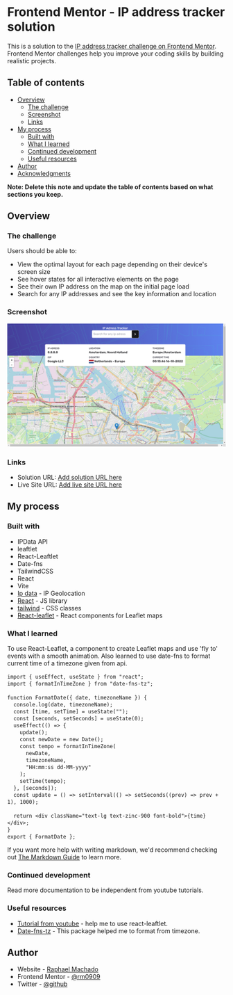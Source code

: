 # Frontend Mentor - IP address tracker solution

This is a solution to the [IP address tracker challenge on Frontend Mentor](https://www.frontendmentor.io/challenges/ip-address-tracker-I8-0yYAH0). Frontend Mentor challenges help you improve your coding skills by building realistic projects.

## Table of contents

- [Overview](#overview)
  - [The challenge](#the-challenge)
  - [Screenshot](#screenshot)
  - [Links](#links)
- [My process](#my-process)
  - [Built with](#built-with)
  - [What I learned](#what-i-learned)
  - [Continued development](#continued-development)
  - [Useful resources](#useful-resources)
- [Author](#author)
- [Acknowledgments](#acknowledgments)

**Note: Delete this note and update the table of contents based on what sections you keep.**

## Overview

### The challenge

Users should be able to:

- View the optimal layout for each page depending on their device's screen size
- See hover states for all interactive elements on the page
- See their own IP address on the map on the initial page load
- Search for any IP addresses and see the key information and location

### Screenshot

![screenshot](./src/assets/images/ss.png)

### Links

- Solution URL: [Add solution URL here](https://your-solution-url.com)
- Live Site URL: [Add live site URL here](https://ip-tracker-rm.netlify.app)

## My process

### Built with

- IPData API
- leaftlet
- React-Leaftlet
- Date-fns
- TailwindCSS
- React
- Vite
- [Ip data](https://ipdata.co/) - IP Geolocation
- [React](https://reactjs.org/) - JS library
- [tailwind](https://tailwindcss.com/) - CSS classes
- [React-leaflet](https://react-leaflet.js.org/) - React components for Leaflet maps

### What I learned

To use React-Leaflet, a component to create Leaflet maps and use 'fly to' events with a smooth animation.
Also learned to use date-fns to format current time of a timezone given from api.

```formated date
import { useEffect, useState } from "react";
import { formatInTimeZone } from "date-fns-tz";

function FormatDate({ date, timezoneName }) {
  console.log(date, timezoneName);
  const [time, setTime] = useState("");
  const [seconds, setSeconds] = useState(0);
  useEffect(() => {
    update();
    const newDate = new Date();
    const tempo = formatInTimeZone(
      newDate,
      timezoneName,
      "HH:mm:ss dd-MM-yyyy"
    );
    setTime(tempo);
  }, [seconds]);
  const update = () => setInterval(() => setSeconds((prev) => prev + 1), 1000);

  return <div className="text-lg text-zinc-900 font-bold">{time}</div>;
}
export { FormatDate };
```

If you want more help with writing markdown, we'd recommend checking out [The Markdown Guide](https://www.markdownguide.org/) to learn more.

### Continued development

Read more documentation to be independent from youtube tutorials.

### Useful resources

- [Tutorial from youtube](https://www.youtube.com/watch?v=62Y8SFi2wBk) - help me to use react-leaftlet.
- [Date-fns-tz](https://www.npmjs.com/package/date-fns-tz) - This package helped me to format from timezone.

## Author

- Website - [Raphael Machado](https://rm0909portfolio.netlify.app/)
- Frontend Mentor - [@rm0909](https://www.frontendmentor.io/profile/rm0909)
- Twitter - [@github](https://github.com/rm0909)
